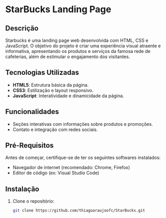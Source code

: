 # StarBucks Landing Page

## Descrição

Starbucks é uma landing page web desenvolvida com HTML, CSS e JavaScript. O objetivo do projeto é criar uma experiência visual atraente e informativa, apresentando os produtos e serviços da famosa rede de cafeterias, além de estimular o engajamento dos visitantes.

## Tecnologias Utilizadas

- **HTML5**: Estrutura básica da página.
- **CSS3**: Estilização e layout responsivo.
- **JavaScript**: Interatividade e dinamicidade da página.

## Funcionalidades

- Seções interativas com informações sobre produtos e promoções.
- Contato e integração com redes sociais.

## Pré-Requisitos

Antes de começar, certifique-se de ter os seguintes softwares instalados:

- Navegador de internet (recomendado: Chrome, Firefox)
- Editor de código (ex: Visual Studio Code)

## Instalação

1. Clone o repositório:
   ```bash
   git clone https://github.com/thiagoaraujoofc/StarBucks.git

